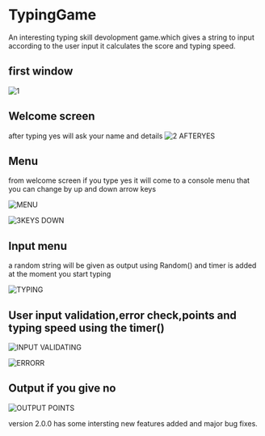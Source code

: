# TypingGame
An interesting typing skill devolopment game.which gives a string to input according to the user input it calculates the score and typing speed.

##  first window

![1](https://user-images.githubusercontent.com/109893627/224469857-7309d2ba-88cf-48e0-b65c-b903123e2ba1.png)

## Welcome screen
  after typing yes will ask your name and details
![2 AFTERYES](https://user-images.githubusercontent.com/109893627/224469883-2c34e637-876e-4f99-ad4c-96ff8e6ecb51.png)

## Menu
   from welcome screen if you type yes it will come to a console menu that you can change by up and down arrow keys
   
![MENU](https://user-images.githubusercontent.com/109893627/224469990-d2b18e19-c9b6-4378-a1ea-5742d2de1908.png)

![3KEYS DOWN](https://user-images.githubusercontent.com/109893627/224469926-d6677553-b488-4f72-aa84-e51b717093d5.png)

## Input menu
  a random string will be given as output using Random() and timer is added at the moment you start typing
 
![TYPING](https://user-images.githubusercontent.com/109893627/224470042-19311a11-211f-413d-aebc-35578fcacb9a.png)

## User input validation,error check,points and typing speed using the timer()

![INPUT VALIDATING](https://user-images.githubusercontent.com/109893627/224470124-f66afafb-5964-4bd2-aeae-887db752ada7.png)

![ERRORR](https://user-images.githubusercontent.com/109893627/224470142-0913dc42-cfda-42cf-8e48-b585a8939b2b.png)

## Output if you give no

![OUTPUT POINTS](https://user-images.githubusercontent.com/109893627/224470197-b1f6b30a-0caa-4703-87bf-52de4511f6c4.png)




version 2.0.0 has some intersting new features added and major bug fixes.
